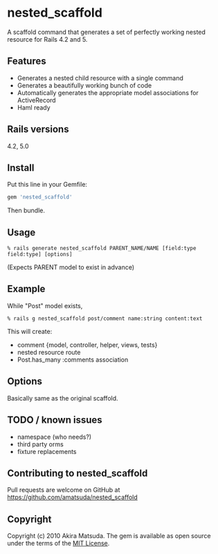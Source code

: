 # nested_scaffold

A scaffold command that generates a set of perfectly working nested resource for Rails 4.2 and 5.

## Features

* Generates a nested child resource with a single command
* Generates a beautifully working bunch of code
* Automatically generates the appropriate model associations for ActiveRecord
* Haml ready

## Rails versions

4.2, 5.0

## Install

Put this line in your Gemfile:

```ruby
gem 'nested_scaffold'
```

Then bundle.

## Usage

```
% rails generate nested_scaffold PARENT_NAME/NAME [field:type field:type] [options]
```

(Expects PARENT model to exist in advance)

## Example

While "Post" model exists,

```
% rails g nested_scaffold post/comment name:string content:text
```

This will create:

* comment {model, controller, helper, views, tests}
* nested resource route
* Post.has_many :comments association

## Options

Basically same as the original scaffold.

## TODO / known issues

* namespace (who needs?)
* third party orms
* fixture replacements

## Contributing to nested_scaffold

Pull requests are welcome on GitHub at https://github.com/amatsuda/nested_scaffold

## Copyright

Copyright (c) 2010 Akira Matsuda. The gem is available as open source under the terms of the [MIT License](http://opensource.org/licenses/MIT).
